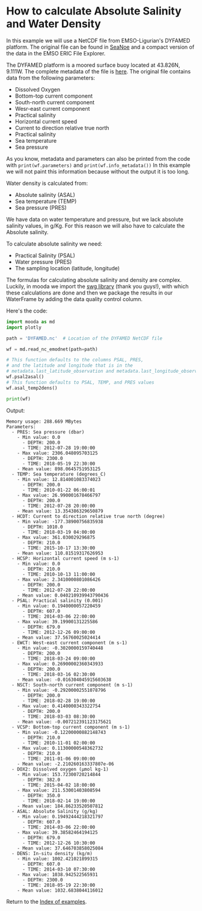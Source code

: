 # How to calculate Absolute Salinity and Water Density

In this example we will use a NetCDF file from EMSO-Ligurian's DYFAMED platform. The original file can be found in [SeaNoe](https://www.seanoe.org/data/00326/43749/) and a compact version of the data in the EMSO ERIC File Explorer.

The DYFAMED platform is a moored surface buoy located at 43.826N, 9.111W. The complete metadata of the file is [here](https://data.emso.eu). The original file contains data from the following parameters:

* Dissolved Oxygen
* Bottom-top current component
* South-north current component
* Wesr-east current component
* Practical salinity
* Horizontal current speed
* Current to direction relative true north
* Practical salinity
* Sea temperature
* Sea pressure

As you know, metadata and parameters can also be printed from the code with ```print(wf.parameters)``` and ```print(wf.info_metadata())``` In this example we will not paint this information because without the output it is too long.

Water density is calculated from:

* Absolute salinity (ASAL)
* Sea temperature (TEMP)
* Sea pressure (PRES)

We have data on water temperature and pressure, but we lack absolute salinity values, in g/Kg. For this reason we will also have to calculate the Absolute salinity.

To calculate absolute salinity we need:

* Practical Salinity (PSAL)
* Water pressure (PRES)
* The sampling location (latitude, longitude)

The formulas for calculating absolute salinity and density are complex. Luckily, in mooda we import the [swg library](https://github.com/TEOS-10/GSW-Python) (thank you guys!), with which these calculations are done and then we package the results in our WaterFrame by adding the data quality control column.

Here's the code:

```python
import mooda as md
import plotly

path = 'DYFAMED.nc'  # Location of the DYFAMED NetCDF file

wf = md.read_nc_emodnet(path=path)

# This function defaults to the columns PSAL, PRES,
# and the latitude and longitude that is in the
# metadata.last_latitude_observation and metadata.last_longitude_observation
wf.psal2asal()
# This function defaults to PSAL, TEMP, and PRES values
wf.asal_temp2dens()

print(wf)
```

Output:
```
Memory usage: 288.669 MBytes
Parameters:
  - PRES: Sea pressure (dbar)
    - Min value: 0.0
      - DEPTH: 200.0
      - TIME: 2012-07-28 19:00:00
    - Max value: 2306.048095703125
      - DEPTH: 2300.0
      - TIME: 2018-05-19 22:30:00
    - Mean value: 898.0645751953125
  - TEMP: Sea temperature (degrees_C)
    - Min value: 12.814001083374023
      - DEPTH: 200.0
      - TIME: 2010-01-22 06:00:01
    - Max value: 26.990001678466797
      - DEPTH: 200.0
      - TIME: 2012-07-28 20:00:00
    - Mean value: 13.354386329650879
  - HCDT: Current to direction relative true north (degree)
    - Min value: -177.38900756835938
      - DEPTH: 1010.0
      - TIME: 2018-03-19 04:00:00
    - Max value: 361.030029296875
      - DEPTH: 210.0
      - TIME: 2015-10-17 13:30:00
    - Mean value: 110.81519317626953
  - HCSP: Horizontal current speed (m s-1)
    - Min value: 0.0
      - DEPTH: 210.0
      - TIME: 2010-10-13 11:00:00
    - Max value: 2.3410000801086426
      - DEPTH: 200.0
      - TIME: 2012-07-28 22:00:00
    - Mean value: 0.040210939943790436
  - PSAL: Practical salinity (0.001)
    - Min value: 0.1940000057220459
      - DEPTH: 607.0
      - TIME: 2014-03-06 22:00:00
    - Max value: 39.19900131225586
      - DEPTH: 679.0
      - TIME: 2012-12-26 09:00:00
    - Mean value: 37.56760025024414
  - EWCT: West-east current component (m s-1)
    - Min value: -0.3020000159740448
      - DEPTH: 200.0
      - TIME: 2018-03-24 09:00:00
    - Max value: 0.26900002360343933
      - DEPTH: 200.0
      - TIME: 2018-03-16 02:30:00
    - Mean value: -0.016304045915603638
  - NSCT: South-north current component (m s-1)
    - Min value: -0.29200002551078796
      - DEPTH: 200.0
      - TIME: 2018-02-28 19:00:00
    - Max value: 0.4140000343322754
      - DEPTH: 200.0
      - TIME: 2018-03-03 08:30:00
    - Mean value: -0.007212391123175621
  - VCSP: Bottom-top current component (m s-1)
    - Min value: -0.12200000882148743
      - DEPTH: 210.0
      - TIME: 2010-11-01 02:00:00
    - Max value: 0.11300000548362732
      - DEPTH: 210.0
      - TIME: 2011-01-06 09:00:00
    - Mean value: -2.210260163337807e-06
  - DOX2: Dissolved oxygen (µmol kg-1)
    - Min value: 153.72300720214844
      - DEPTH: 382.0
      - TIME: 2015-04-02 18:00:00
    - Max value: 211.53001403808594
      - DEPTH: 350.0
      - TIME: 2018-02-14 19:00:00
    - Mean value: 184.86233520507812
  - ASAL: Absolute Salinity (g/kg)
    - Min value: 0.19492444218321797
      - DEPTH: 607.0
      - TIME: 2014-03-06 22:00:00
    - Max value: 39.38582464194125
      - DEPTH: 679.0
      - TIME: 2012-12-26 10:30:00
    - Mean value: 37.646703858025084
  - DENS: In-situ density (kg/m)
    - Min value: 1002.421021899315
      - DEPTH: 607.0
      - TIME: 2014-03-10 07:30:00
    - Max value: 1038.942522565931
      - DEPTH: 2300.0
      - TIME: 2018-05-19 22:30:00
    - Mean value: 1032.6838044116012
```

Return to the [Index of examples](index_examples.md).

